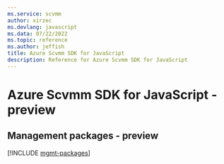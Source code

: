 ```yaml
---
ms.service: scvmm
author: xirzec
ms.devlang: javascript
ms.data: 07/22/2022
ms.topic: reference
ms.author: jeffish
title: Azure Scvmm SDK for JavaScript
description: Reference for Azure Scvmm SDK for JavaScript
---
```

# Azure Scvmm SDK for JavaScript - preview

## Management packages - preview
[!INCLUDE [mgmt-packages](scvmm-mgmt-index.md)]